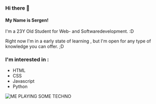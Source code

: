 ### Hi there 👋  

#### My Name is Sergen!   

I'm a 23Y Old Student for Web- and Softwaredevelopment.  :D

Right now I'm in a early state of learning , but I'm open for any type of knowledge you can offer.  ;D  

### I'm interested in :  

* HTML
* CSS
* Javascript
* Python




![ME PLAYING SOME TECHNO](https://github.com/SergenF18/SergenF18/assets/162451307/4533eea3-c32d-4c98-9d17-8d2c5e8fb90b)









<!--
**SergenF18/SergenF18** is a ✨ _special_ ✨ repository because its `README.md` (this file) appears on your GitHub profile.

Here are some ideas to get you started:

- 🔭 I’m currently working on ...
- 🌱 I’m currently learning ...
- 👯 I’m looking to collaborate on ...
- 🤔 I’m looking for help with ...
- 💬 Ask me about ...
- 📫 How to reach me: ...
- 😄 Pronouns: ...
- ⚡ Fun fact: ...
-->

